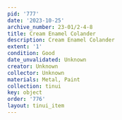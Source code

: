 ```yaml
---
pid: '777'
date: '2023-10-25'
archive_number: 23-01/2-4-8
title: Cream Enamel Colander
description: Cream Enamel Colander
extent: '1'
condition: Good
date_unvalidated: Unknown
creator: Unknown
collector: Unknown
materials: Metal, Paint
collection: tinui
key: object
order: '776'
layout: tinui_item
---
```

